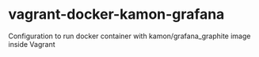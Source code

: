 # vagrant-docker-kamon-grafana
Configuration to run docker container with kamon/grafana_graphite image inside Vagrant
